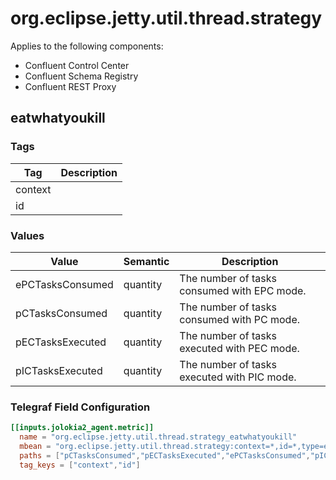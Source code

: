 # org.eclipse.jetty.util.thread.strategy

Applies to the following components:

* Confluent Control Center
* Confluent Schema Registry
* Confluent REST Proxy

## eatwhatyoukill

### Tags

Tag | Description
--- | ---
context |
id |

### Values

Value | Semantic | Description
--- | --- | ---
ePCTasksConsumed | quantity | The number of tasks consumed with EPC mode.
pCTasksConsumed | quantity | The number of tasks consumed with PC mode.
pECTasksExecuted | quantity | The number of tasks executed with PEC mode.
pICTasksExecuted | quantity | The number of tasks executed with PIC mode.

### Telegraf Field Configuration

```toml
[[inputs.jolokia2_agent.metric]]
  name = "org.eclipse.jetty.util.thread.strategy_eatwhatyoukill"
  mbean = "org.eclipse.jetty.util.thread.strategy:context=*,id=*,type=eatwhatyoukill"
  paths = ["pCTasksConsumed","pECTasksExecuted","ePCTasksConsumed","pICTasksExecuted"]
  tag_keys = ["context","id"]
```
